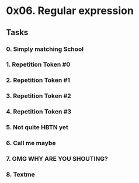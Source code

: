 # 0x06. Regular expression

## Tasks

### 0. Simply matching School

### 1. Repetition Token #0

### 2. Repetition Token #1

### 3. Repetition Token #2

### 4. Repetition Token #3

### 5. Not quite HBTN yet

### 6. Call me maybe

### 7. OMG WHY ARE YOU SHOUTING?

### 8. Textme
